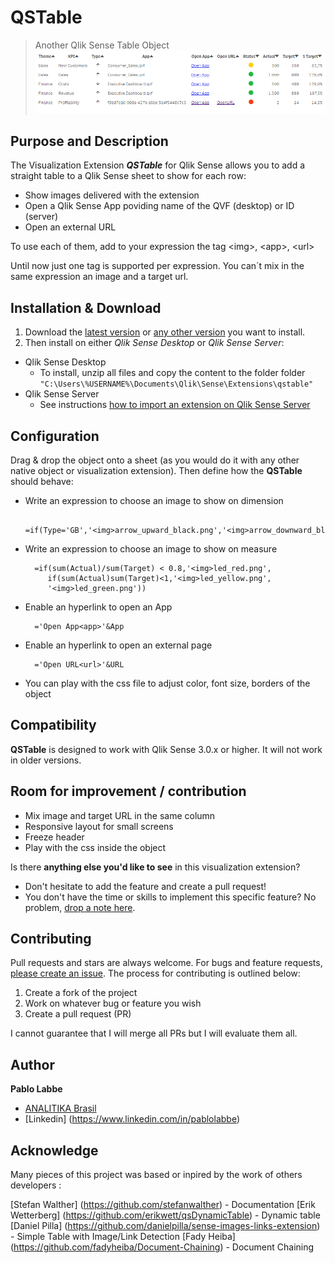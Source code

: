 # QSTable
>Another Qlik Sense Table Object
![](https://github.com/PabloSLabbe/QSTable/blob/master/docs/images/Screenshot_QSTable.png)

## Purpose and Description
The Visualization Extension ***QSTable*** for Qlik Sense allows you to add a straight table to a Qlik Sense sheet to show for each row:

* Show images delivered with the extension
* Open a Qlik Sense App poviding name of the QVF (desktop) or ID (server)
* Open an external URL

To use each of them, add to your expression the tag \<img>, \<app>, \<url>

Until now just one tag is supported per expression. You can´t  mix in the same expression an image  and a target url.

## Installation & Download
1. Download the [latest version](https://github.com/PabloSLabbe/QSTable/blob/master/build/QSTable_latest.zip) or [any other version](https://github.com/PabloSLabbe/QSTable/blob/master/build) you want to install.
2. Then install on either *Qlik Sense Desktop* or *Qlik Sense Server*:

* Qlik Sense Desktop
	* To install, unzip all files and copy the content to the folder folder `"C:\Users\%USERNAME%\Documents\Qlik\Sense\Extensions\qstable"`
* Qlik Sense Server
	* See instructions [how to import an extension on Qlik Sense Server](http://help.qlik.com/sense/3.0/en-US/online/#../Subsystems/ManagementConsole/Content/import-extensions.htm)

## Configuration
Drag & drop the object onto a sheet (as you would do it with any other native object or visualization extension).
Then define how the **QSTable** should behave:

* Write an expression to choose an image to show on dimension

		=if(Type='GB','<img>arrow_upward_black.png','<img>arrow_downward_black.png')

* Write an expression to choose an image to show on measure

		=if(sum(Actual)/sum(Target) < 0.8,'<img>led_red.png', 
		   if(sum(Actual)sum(Target)<1,'<img>led_yellow.png',
		   '<img>led_green.png'))

* Enable an hyperlink to open an App

        ='Open App<app>'&App

* Enable an hyperlink to open an external page

        ='Open URL<url>'&URL
	
* You can play with the css file to adjust color, font size, borders of the object
	
	
## Compatibility
**QSTable** is designed to work with Qlik Sense 3.0.x or higher. It will not work in older versions.

## Room for improvement / contribution
* Mix image and target URL in the same column
* Responsive layout for small screens
* Freeze header
* Play with the css inside the object

Is there **anything else you'd like to see** in this visualization extension?

* Don't hesitate to add the feature and create a pull request!
* You don't have the time or skills to implement this specific feature? No problem, [drop a note here](https://github.com/stefanwalther/sense-navigation/issues).

## Contributing
Pull requests and stars are always welcome. For bugs and feature requests, [please create an issue](https://github.com/pabloslabbe/QSTable/issues).
The process for contributing is outlined below:

1. Create a fork of the project
2. Work on whatever bug or feature you wish
3. Create a pull request (PR)

I cannot guarantee that I will merge all PRs but I will evaluate them all.

## Author
**Pablo Labbe**

* [ANALITIKA Brasil](http://analitika.com.br) 
* [Linkedin] (https://www.linkedin.com/in/pablolabbe)

## Acknowledge

Many pieces of this project was based or inpired by the work of others developers :

 [Stefan Walther] (https://github.com/stefanwalther) - Documentation
 [Erik Wetterberg] (https://github.com/erikwett/qsDynamicTable)  - Dynamic table
 [Daniel Pilla] (https://github.com/danielpilla/sense-images-links-extension)  - Simple Table with Image/Link Detection
 [Fady Heiba] (https://github.com/fadyheiba/Document-Chaining) - Document Chaining
 
